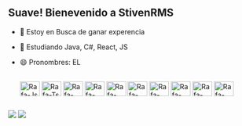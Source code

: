 ##  Suave! Bienevenido a StivenRMS
- 🔭 Estoy en Busca de ganar experencia
- 🌱 Estudiando Java, C#, React, JS
- 😄 Pronombres: EL



  <div style="display: inline_block"><br>
  <img align="center" alt="Rafa-Js" height="30" width="40" src="https://cdn.jsdelivr.net/gh/devicons/devicon/icons/javascript/javascript-original.svg">
  <img align="center" alt="Rafa-Ts" height="30" width="40" src="https://cdn.jsdelivr.net/gh/devicons/devicon/icons/linux/linux-original.svg">
  <img align="center" alt="Rafa-React" height="30" width="40" src="https://cdn.jsdelivr.net/gh/devicons/devicon/icons/npm/npm-original-wordmark.svg">
  <img align="center" alt="Rafa-HTML" height="30" width="40" src="https://cdn.jsdelivr.net/gh/devicons/devicon/icons/react/react-original.svg">
  <img align="center" alt="Rafa-CSS" height="30" width="40" src="https://cdn.jsdelivr.net/gh/devicons/devicon/icons/xcode/xcode-original.svg">
  <img align="center" alt="Rafa-Python" height="30" width="40" src="https://cdn.jsdelivr.net/gh/devicons/devicon/icons/wordpress/wordpress-original.svg">
     <img align="center" alt="Rafa-Python" height="30" width="40" src= "https://cdn.jsdelivr.net/gh/devicons/devicon/icons/java/java-original-wordmark.svg">
     <img align="center" alt="Rafa-Python" height="30" width="40" src= "https://cdn.jsdelivr.net/gh/devicons/devicon/icons/html5/html5-original-wordmark.svg">
     <img align="center" alt="Rafa-Python1" height="30" width="40" src= "https://cdn.jsdelivr.net/gh/devicons/devicon/icons/androidstudio/androidstudio-original.svg">
   
  <img align="center" alt="Rafa-Csharp" height="30" width="40" src="https://cdn.jsdelivr.net/gh/devicons/devicon/icons/csharp/csharp-original.svg">
  
  
    
</div>
  
##
  
<div>
  <a href="https://instagram.com/stiven_rms" target="_blank"><img src="https://img.shields.io/badge/-Instagram-%23E4405F?style=for-the- badge&logo=instagram&logoColor=blanco" target="_blank"></a>
  <a href = "mailto:ramosstiven80@gmail.com"><img src="https://img.shields.io/badge/Gmail-D14836?style=for-the-badge&logo=gmail&logoColor=white" target=" _blanco"></a>
  
</div>  
